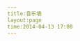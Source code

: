 ```yaml
---
title:音乐墙
layout:page
time:2014-04-13 17:00
---
```


<!-- 奇跡の山 - 岸部眞明 -->
<script type="text/javascript" src="http://www.xiami.com/widget/player-single?uid=0&sid=3570908&mode=js"></script>
